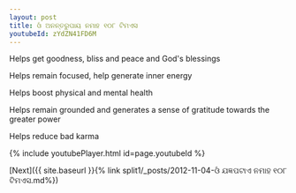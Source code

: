 ```yaml
---
layout: post
title: ଓଁ ଅନନ୍ତରୁପାୟ ନମାହ ୧୦୮ ଟିମଏସ
youtubeId: zYdZN41FD6M
---
```

 
 
Helps get goodness, bliss and peace and God's blessings
 
Helps remain focused, help generate inner energy 
 
Helps boost physical and mental health 
 
Helps remain grounded and generates a sense of gratitude towards the greater power 
 
Helps reduce bad karma
 
 
 
 


{% include youtubePlayer.html id=page.youtubeId %}
 
[Next]({{ site.baseurl }}{% link  split1/_posts/2012-11-04-ଓଁ ଯଜ୍ଞପଟାଏ ନମାହ ୧୦୮ ଟିମଏସ.md%})
 
